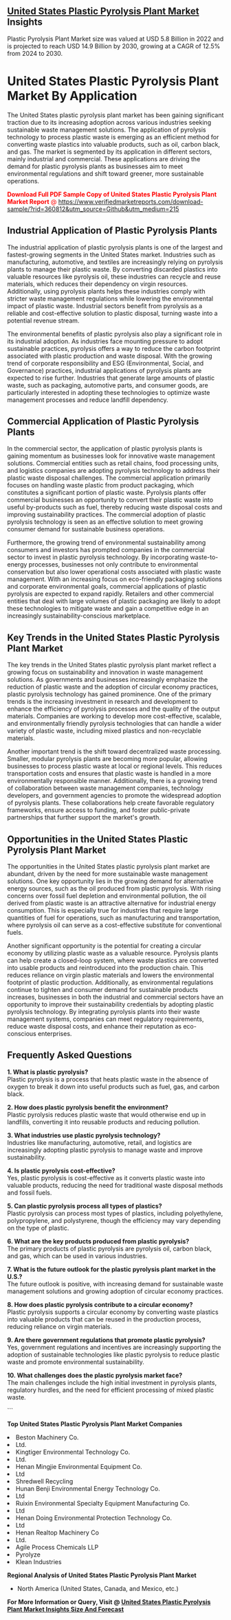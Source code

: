 <h2><a href="https://www.verifiedmarketreports.com/download-sample/?rid=360812&amp;utm_source=Github&amp;utm_medium=215" target="_blank">United States Plastic Pyrolysis Plant Market</a> Insights</h2><p>Plastic Pyrolysis Plant Market size was valued at USD 5.8 Billion in 2022 and is projected to reach USD 14.9 Billion by 2030, growing at a CAGR of 12.5% from 2024 to 2030.</p><p><h1>United States Plastic Pyrolysis Plant Market By Application</h1><p>The United States plastic pyrolysis plant market has been gaining significant traction due to its increasing adoption across various industries seeking sustainable waste management solutions. The application of pyrolysis technology to process plastic waste is emerging as an efficient method for converting waste plastics into valuable products, such as oil, carbon black, and gas. The market is segmented by its application in different sectors, mainly industrial and commercial. These applications are driving the demand for plastic pyrolysis plants as businesses aim to meet environmental regulations and shift toward greener, more sustainable operations.</p><p><p><span class=""><span style="color: #ff0000;"><strong>Download Full PDF Sample Copy of United States Plastic Pyrolysis Plant Market Report</strong> @ </span><a href="https://www.verifiedmarketreports.com/download-sample/?rid=360812&amp;utm_source=Github&amp;utm_medium=215" target="_blank">https://www.verifiedmarketreports.com/download-sample/?rid=360812&amp;utm_source=Github&amp;utm_medium=215</a></span></p></p><h2>Industrial Application of Plastic Pyrolysis Plants</h2><p>The industrial application of plastic pyrolysis plants is one of the largest and fastest-growing segments in the United States market. Industries such as manufacturing, automotive, and textiles are increasingly relying on pyrolysis plants to manage their plastic waste. By converting discarded plastics into valuable resources like pyrolysis oil, these industries can recycle and reuse materials, which reduces their dependency on virgin resources. Additionally, using pyrolysis plants helps these industries comply with stricter waste management regulations while lowering the environmental impact of plastic waste. Industrial sectors benefit from pyrolysis as a reliable and cost-effective solution to plastic disposal, turning waste into a potential revenue stream.</p><p>The environmental benefits of plastic pyrolysis also play a significant role in its industrial adoption. As industries face mounting pressure to adopt sustainable practices, pyrolysis offers a way to reduce the carbon footprint associated with plastic production and waste disposal. With the growing trend of corporate responsibility and ESG (Environmental, Social, and Governance) practices, industrial applications of pyrolysis plants are expected to rise further. Industries that generate large amounts of plastic waste, such as packaging, automotive parts, and consumer goods, are particularly interested in adopting these technologies to optimize waste management processes and reduce landfill dependency.</p><h2>Commercial Application of Plastic Pyrolysis Plants</h2><p>In the commercial sector, the application of plastic pyrolysis plants is gaining momentum as businesses look for innovative waste management solutions. Commercial entities such as retail chains, food processing units, and logistics companies are adopting pyrolysis technology to address their plastic waste disposal challenges. The commercial application primarily focuses on handling waste plastic from product packaging, which constitutes a significant portion of plastic waste. Pyrolysis plants offer commercial businesses an opportunity to convert their plastic waste into useful by-products such as fuel, thereby reducing waste disposal costs and improving sustainability practices. The commercial adoption of plastic pyrolysis technology is seen as an effective solution to meet growing consumer demand for sustainable business operations.</p><p>Furthermore, the growing trend of environmental sustainability among consumers and investors has prompted companies in the commercial sector to invest in plastic pyrolysis technology. By incorporating waste-to-energy processes, businesses not only contribute to environmental conservation but also lower operational costs associated with plastic waste management. With an increasing focus on eco-friendly packaging solutions and corporate environmental goals, commercial applications of plastic pyrolysis are expected to expand rapidly. Retailers and other commercial entities that deal with large volumes of plastic packaging are likely to adopt these technologies to mitigate waste and gain a competitive edge in an increasingly sustainability-conscious marketplace.</p><h2>Key Trends in the United States Plastic Pyrolysis Plant Market</h2><p>The key trends in the United States plastic pyrolysis plant market reflect a growing focus on sustainability and innovation in waste management solutions. As governments and businesses increasingly emphasize the reduction of plastic waste and the adoption of circular economy practices, plastic pyrolysis technology has gained prominence. One of the primary trends is the increasing investment in research and development to enhance the efficiency of pyrolysis processes and the quality of the output materials. Companies are working to develop more cost-effective, scalable, and environmentally friendly pyrolysis technologies that can handle a wider variety of plastic waste, including mixed plastics and non-recyclable materials.</p><p>Another important trend is the shift toward decentralized waste processing. Smaller, modular pyrolysis plants are becoming more popular, allowing businesses to process plastic waste at local or regional levels. This reduces transportation costs and ensures that plastic waste is handled in a more environmentally responsible manner. Additionally, there is a growing trend of collaboration between waste management companies, technology developers, and government agencies to promote the widespread adoption of pyrolysis plants. These collaborations help create favorable regulatory frameworks, ensure access to funding, and foster public-private partnerships that further support the market's growth.</p><h2>Opportunities in the United States Plastic Pyrolysis Plant Market</h2><p>The opportunities in the United States plastic pyrolysis plant market are abundant, driven by the need for more sustainable waste management solutions. One key opportunity lies in the growing demand for alternative energy sources, such as the oil produced from plastic pyrolysis. With rising concerns over fossil fuel depletion and environmental pollution, the oil derived from plastic waste is an attractive alternative for industrial energy consumption. This is especially true for industries that require large quantities of fuel for operations, such as manufacturing and transportation, where pyrolysis oil can serve as a cost-effective substitute for conventional fuels.</p><p>Another significant opportunity is the potential for creating a circular economy by utilizing plastic waste as a valuable resource. Pyrolysis plants can help create a closed-loop system, where waste plastics are converted into usable products and reintroduced into the production chain. This reduces reliance on virgin plastic materials and lowers the environmental footprint of plastic production. Additionally, as environmental regulations continue to tighten and consumer demand for sustainable products increases, businesses in both the industrial and commercial sectors have an opportunity to improve their sustainability credentials by adopting plastic pyrolysis technology. By integrating pyrolysis plants into their waste management systems, companies can meet regulatory requirements, reduce waste disposal costs, and enhance their reputation as eco-conscious enterprises.</p><h2>Frequently Asked Questions</h2><p><strong>1. What is plastic pyrolysis?</strong><br>Plastic pyrolysis is a process that heats plastic waste in the absence of oxygen to break it down into useful products such as fuel, gas, and carbon black.</p><p><strong>2. How does plastic pyrolysis benefit the environment?</strong><br>Plastic pyrolysis reduces plastic waste that would otherwise end up in landfills, converting it into reusable products and reducing pollution.</p><p><strong>3. What industries use plastic pyrolysis technology?</strong><br>Industries like manufacturing, automotive, retail, and logistics are increasingly adopting plastic pyrolysis to manage waste and improve sustainability.</p><p><strong>4. Is plastic pyrolysis cost-effective?</strong><br>Yes, plastic pyrolysis is cost-effective as it converts plastic waste into valuable products, reducing the need for traditional waste disposal methods and fossil fuels.</p><p><strong>5. Can plastic pyrolysis process all types of plastics?</strong><br>Plastic pyrolysis can process most types of plastics, including polyethylene, polypropylene, and polystyrene, though the efficiency may vary depending on the type of plastic.</p><p><strong>6. What are the key products produced from plastic pyrolysis?</strong><br>The primary products of plastic pyrolysis are pyrolysis oil, carbon black, and gas, which can be used in various industries.</p><p><strong>7. What is the future outlook for the plastic pyrolysis plant market in the U.S.?</strong><br>The future outlook is positive, with increasing demand for sustainable waste management solutions and growing adoption of circular economy practices.</p><p><strong>8. How does plastic pyrolysis contribute to a circular economy?</strong><br>Plastic pyrolysis supports a circular economy by converting waste plastics into valuable products that can be reused in the production process, reducing reliance on virgin materials.</p><p><strong>9. Are there government regulations that promote plastic pyrolysis?</strong><br>Yes, government regulations and incentives are increasingly supporting the adoption of sustainable technologies like plastic pyrolysis to reduce plastic waste and promote environmental sustainability.</p><p><strong>10. What challenges does the plastic pyrolysis market face?</strong><br>The main challenges include the high initial investment in pyrolysis plants, regulatory hurdles, and the need for efficient processing of mixed plastic waste.</p>```</p><p><strong>Top United States Plastic Pyrolysis Plant Market Companies</strong></p><div data-test-id=""><p><li>Beston Machinery Co.</li><li> Ltd.</li><li> Kingtiger Environmental Technology Co.</li><li> Ltd.</li><li> Henan Mingjie Environmental Equipment Co.</li><li> Ltd</li><li> Shredwell Recycling</li><li> Hunan Benji Environmental Energy Technology Co.</li><li>Ltd</li><li> Ruixin Environmental Specialty Equipment Manufacturing Co.</li><li> Ltd</li><li> Henan Doing Environmental Protection Technology Co.</li><li> Ltd</li><li> Henan Realtop Machinery Co</li><li>Ltd.</li><li> Agile Process Chemicals LLP</li><li> Pyrolyze</li><li> Klean Industries</li></p><div><strong>Regional Analysis of&nbsp;United States Plastic Pyrolysis Plant Market</strong></div><ul><li dir="ltr"><p dir="ltr">North America&nbsp;(United States, Canada, and Mexico, etc.)</p></li></ul><p><strong>For More Information or Query, Visit @&nbsp;</strong><strong><a href="https://www.verifiedmarketreports.com/product/plastic-pyrolysis-plant-market/?utm_source=Github&amp;utm_medium=215" target="_blank">United States Plastic Pyrolysis Plant Market Insights Size And Forecast</a></strong></p></div>
